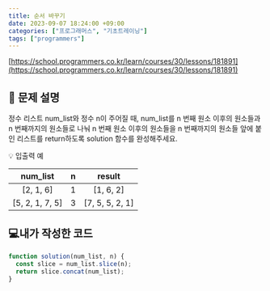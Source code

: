 ```yaml
---
title: 순서 바꾸기
date: 2023-09-07 18:24:00 +09:00
categories: ["프로그래머스", "기초트레이닝"]
tags: ["programmers"]
---
```


[https://school.programmers.co.kr/learn/courses/30/lessons/181891](https://school.programmers.co.kr/learn/courses/30/lessons/181891)

## 📔 문제 설명

정수 리스트 num_list와 정수 n이 주어질 때, num_list를 n 번째 원소 이후의 원소들과 n 번째까지의 원소들로 나눠 n 번째 원소 이후의 원소들을 n 번째까지의 원소들 앞에 붙인 리스트를 return하도록 solution 함수를 완성해주세요.

💡 입출력 예

|    num_list     |  n  |     result      |
| :-------------: | :-: | :-------------: |
|    [2, 1, 6]    |  1  |    [1, 6, 2]    |
| [5, 2, 1, 7, 5] |  3  | [7, 5, 5, 2, 1] |

## 💻내가 작성한 코드

```js
function solution(num_list, n) {
  const slice = num_list.slice(n);
  return slice.concat(num_list);
}
```
